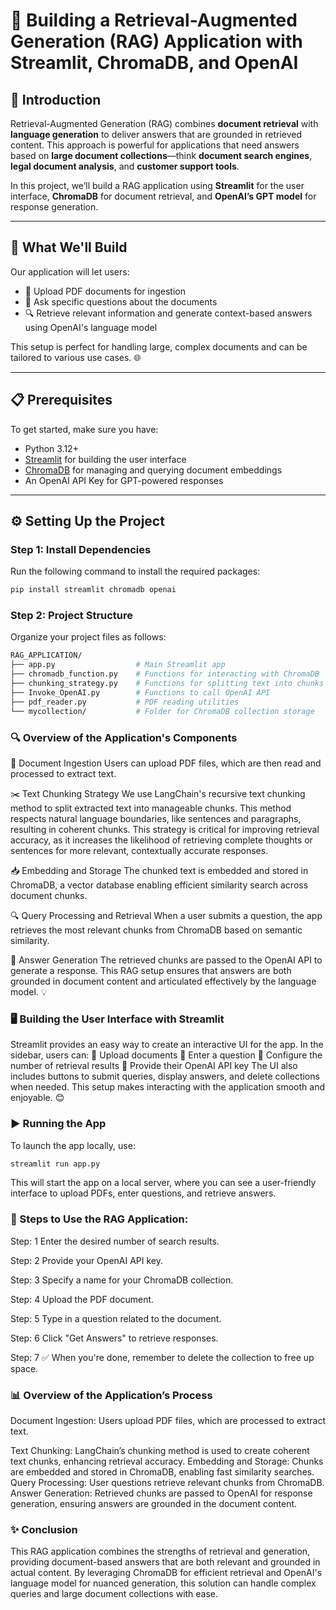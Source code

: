 # 🚀 Building a Retrieval-Augmented Generation (RAG) Application with Streamlit, ChromaDB, and OpenAI 

## 🧐 Introduction
Retrieval-Augmented Generation (RAG) combines **document retrieval** with **language generation** to deliver answers that are grounded in retrieved content. This approach is powerful for applications that need answers based on **large document collections**—think **document search engines**, **legal document analysis**, and **customer support tools**.

In this project, we’ll build a RAG application using **Streamlit** for the user interface, **ChromaDB** for document retrieval, and **OpenAI’s GPT model** for response generation. 

---

## 🎯 What We'll Build
Our application will let users:
- 📄 Upload PDF documents for ingestion
- 💬 Ask specific questions about the documents
- 🔍 Retrieve relevant information and generate context-based answers using OpenAI's language model

This setup is perfect for handling large, complex documents and can be tailored to various use cases. 🌐

---

## 📋 Prerequisites
To get started, make sure you have:
- Python 3.12+
- [Streamlit](https://streamlit.io) for building the user interface
- [ChromaDB](https://www.trychroma.com) for managing and querying document embeddings
- An OpenAI API Key for GPT-powered responses

---

## ⚙️ Setting Up the Project

### Step 1: Install Dependencies
Run the following command to install the required packages:
```bash
pip install streamlit chromadb openai
```
### Step 2: Project Structure
Organize your project files as follows:

```graphql
RAG_APPLICATION/
├── app.py                  # Main Streamlit app
├── chromadb_function.py    # Functions for interacting with ChromaDB
├── chunking_strategy.py    # Functions for splitting text into chunks
├── Invoke_OpenAI.py        # Functions to call OpenAI API
├── pdf_reader.py           # PDF reading utilities
└── mycollection/           # Folder for ChromaDB collection storage
```
### 🔍 Overview of the Application's Components
📂 Document Ingestion
Users can upload PDF files, which are then read and processed to extract text.

✂️ Text Chunking Strategy
We use LangChain's recursive text chunking method to split extracted text into manageable chunks. This method respects natural language boundaries, like sentences and paragraphs, resulting in coherent chunks. This strategy is critical for improving retrieval accuracy, as it increases the likelihood of retrieving complete thoughts or sentences for more relevant, contextually accurate responses.

📥 Embedding and Storage
The chunked text is embedded and stored in ChromaDB, a vector database enabling efficient similarity search across document chunks.

🔍 Query Processing and Retrieval
When a user submits a question, the app retrieves the most relevant chunks from ChromaDB based on semantic similarity.

🧠 Answer Generation
The retrieved chunks are passed to the OpenAI API to generate a response. This RAG setup ensures that answers are both grounded in document content and articulated effectively by the language model. 💡

### 🖥️ Building the User Interface with Streamlit
Streamlit provides an easy way to create an interactive UI for the app. In the sidebar, users can:
📄 Upload documents
💬 Enter a question
🔢 Configure the number of retrieval results
🔑 Provide their OpenAI API key
The UI also includes buttons to submit queries, display answers, and delete collections when needed. This setup makes interacting with the application smooth and enjoyable. 😊

### ▶️ Running the App
To launch the app locally, use:

```bash
streamlit run app.py
```
This will start the app on a local server, where you can see a user-friendly interface to upload PDFs, enter questions, and retrieve answers.

### 🚶 Steps to Use the RAG Application:
Step: 1 Enter the desired number of search results.

Step: 2 Provide your OpenAI API key.

Step: 3 Specify a name for your ChromaDB collection.

Step: 4 Upload the PDF document.

Step: 5 Type in a question related to the document.

Step: 6 Click "Get Answers" to retrieve responses.

Step: 7 ✅ When you're done, remember to delete the collection to free up space.

### 📊 Overview of the Application’s Process
Document Ingestion: Users upload PDF files, which are processed to extract text.

Text Chunking: LangChain’s chunking method is used to create coherent text chunks, enhancing retrieval accuracy.
Embedding and Storage: Chunks are embedded and stored in ChromaDB, enabling fast similarity searches.
Query Processing: User questions retrieve relevant chunks from ChromaDB.
Answer Generation: Retrieved chunks are passed to OpenAI for response generation, ensuring answers are grounded in the document content.

### ✨ Conclusion
This RAG application combines the strengths of retrieval and generation, providing document-based answers that are both relevant and grounded in actual content. By leveraging ChromaDB for efficient retrieval and OpenAI's language model for nuanced generation, this solution can handle complex queries and large document collections with ease.

